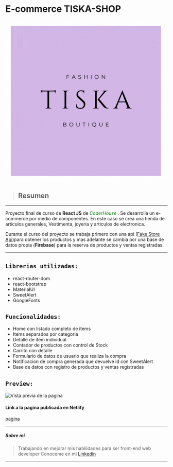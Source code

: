 # E-commerce TISKA-SHOP

![Logo](src/assets/tiska.gif)


> ## Resumen

---

Proyecto final de curso de **React JS** de <span style="color:green">_CoderHouse_</span> . Se desarrolla un e-commerce por medio de componentes. En este caso se crea una tienda de articulos generales, Vestimenta, joyeria y articulos de electronica. 

Durante el curso del proyecto se trabaja primero con una api ([Fake Store Api](https://fakestoreapi.com/))para obtener los productos y mas adelante se cambia por una base de datos propia (**Firebase**) para la reserva de productos y ventas registradas.

---

##  ```Librerias utilizadas:```

* react-router-dom
* react-bootstrap
* MaterialUI
* SweetAlert
* GoogleFonts

##  ```Funcionalidades:```

 * Home con listado completo de items
 * Items separados por categoria
 * Detalle de item individual
 * Contador de productos con control de Stock
 * Carrito con detalle
 * Formulario de datos de usuario que realiza la compra
 * Notificacion de compra generada que devuelve id con SweetAlert
 * Base de datos con registro de productos y ventas registradas


##  ```Preview:```

![Vista previa de la pagina](public/assets/TiskaPreview.gif)

#### Link a la pagina publicada en Netlify

[pagina](https://tiska-shop.netlify.app/)

---

##### Sobre mi

>Trabajando en mejorar mis habilidades para ser front-end web developer
>Conoceme en mi [Linkedin](https://www.linkedin.com/in/carina-ariadna-costa-gonz%C3%A1lez-54891233/)

---